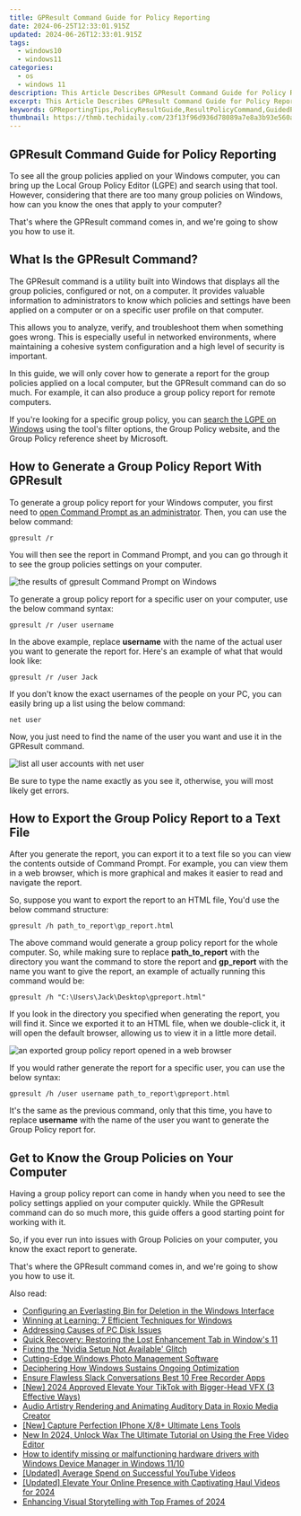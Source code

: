 ```yaml
---
title: GPResult Command Guide for Policy Reporting
date: 2024-06-25T12:33:01.915Z
updated: 2024-06-26T12:33:01.915Z
tags:
  - windows10
  - windows11
categories:
  - os
  - windows 11
description: This Article Describes GPResult Command Guide for Policy Reporting
excerpt: This Article Describes GPResult Command Guide for Policy Reporting
keywords: GPReportingTips,PolicyResultGuide,ResultPolicyCommand,GuidedPolicyReports,EffectiveGPResults,CommandForGPReport,ReportPolicyOutcomes
thumbnail: https://thmb.techidaily.com/23f13f96d936d78089a7e8a3b93e560ac0ab8587601498f32a131493f3f787f8.jpg
---
```


## GPResult Command Guide for Policy Reporting

 To see all the group policies applied on your Windows computer, you can bring up the Local Group Policy Editor (LGPE) and search using that tool. However, considering that there are too many group policies on Windows, how can you know the ones that apply to your computer?

 That's where the GPResult command comes in, and we're going to show you how to use it.

## What Is the GPResult Command?

 The GPResult command is a utility built into Windows that displays all the group policies, configured or not, on a computer. It provides valuable information to administrators to know which policies and settings have been applied on a computer or on a specific user profile on that computer.

 This allows you to analyze, verify, and troubleshoot them when something goes wrong. This is especially useful in networked environments, where maintaining a cohesive system configuration and a high level of security is important.

 In this guide, we will only cover how to generate a report for the group policies applied on a local computer, but the GPResult command can do so much. For example, it can also produce a group policy report for remote computers.

 If you're looking for a specific group policy, you can [search the LGPE on Windows](https://www.makeuseof.com/find-group-policy-windows/) using the tool's filter options, the Group Policy website, and the Group Policy reference sheet by Microsoft.

## How to Generate a Group Policy Report With GPResult

 To generate a group policy report for your Windows computer, you first need to [open Command Prompt as an administrator](https://www.makeuseof.com/windows-run-command-prompt-admin/). Then, you can use the below command:

`gpresult /r`

 You will then see the report in Command Prompt, and you can go through it to see the group policies settings on your computer.

![the results of gpresult Command Prompt on Windows](https://static1.makeuseofimages.com/wordpress/wp-content/uploads/2023/09/the-results-of-gpresult-command-on-windows.jpg)

 To generate a group policy report for a specific user on your computer, use the below command syntax:

`gpresult /r /user username`

 In the above example, replace **username** with the name of the actual user you want to generate the report for. Here's an example of what that would look like:

`gpresult /r /user Jack`

 If you don't know the exact usernames of the people on your PC, you can easily bring up a list using the below command:

`net user`

 Now, you just need to find the name of the user you want and use it in the GPResult command.

![list all user accounts with net user](https://static1.makeuseofimages.com/wordpress/wp-content/uploads/wm/2023/09/list-all-user-accounts-with-net-user.jpg)

 Be sure to type the name exactly as you see it, otherwise, you will most likely get errors.

## How to Export the Group Policy Report to a Text File

 After you generate the report, you can export it to a text file so you can view the contents outside of Command Prompt. For example, you can view them in a web browser, which is more graphical and makes it easier to read and navigate the report.

 So, suppose you want to export the report to an HTML file, You'd use the below command structure:

`gpresult /h path_to_report\gp_report.html`

 The above command would generate a group policy report for the whole computer. So, while making sure to replace **path\_to\_report** with the directory you want the command to store the report and **gp\_report** with the name you want to give the report, an example of actually running this command would be:

`gpresult /h "C:\Users\Jack\Desktop\gpreport.html"`

 If you look in the directory you specified when generating the report, you will find it. Since we exported it to an HTML file, when we double-click it, it will open the default browser, allowing us to view it in a little more detail.

![an exported group policy report opened in a web browser](https://static1.makeuseofimages.com/wordpress/wp-content/uploads/2023/09/an-export-group-policy-report-opened-in-a-web-browser.jpg)

 If you would rather generate the report for a specific user, you can use the below syntax:

`gpresult /h /user username path_to_report\gpreport.html`

 It's the same as the previous command, only that this time, you have to replace **username** with the name of the user you want to generate the Group Policy report for.

## Get to Know the Group Policies on Your Computer

 Having a group policy report can come in handy when you need to see the policy settings applied on your computer quickly. While the GPResult command can do so much more, this guide offers a good starting point for working with it.

 So, if you ever run into issues with Group Policies on your computer, you know the exact report to generate.

 That's where the GPResult command comes in, and we're going to show you how to use it.

<span class="atpl-alsoreadstyle">Also read:</span>
<div><ul>
<li><a href="https://windows11.techidaily.com/configuring-an-everlasting-bin-for-deletion-in-the-windows-interface/"><u>Configuring an Everlasting Bin for Deletion in the Windows Interface</u></a></li>
<li><a href="https://windows11.techidaily.com/winning-at-learning-7-efficient-techniques-for-windows/"><u>Winning at Learning: 7 Efficient Techniques for Windows</u></a></li>
<li><a href="https://windows11.techidaily.com/addressing-causes-of-pc-disk-issues/"><u>Addressing Causes of PC Disk Issues</u></a></li>
<li><a href="https://windows11.techidaily.com/quick-recovery-restoring-the-lost-enhancement-tab-in-windows-11/"><u>Quick Recovery: Restoring the Lost Enhancement Tab in Window's 11</u></a></li>
<li><a href="https://windows11.techidaily.com/fixing-the-nvidia-setup-not-available-glitch/"><u>Fixing the 'Nvidia Setup Not Available' Glitch</u></a></li>
<li><a href="https://windows11.techidaily.com/cutting-edge-windows-photo-management-software/"><u>Cutting-Edge Windows Photo Management Software</u></a></li>
<li><a href="https://windows11.techidaily.com/deciphering-how-windows-sustains-ongoing-optimization/"><u>Deciphering How Windows Sustains Ongoing Optimization</u></a></li>
<li><a href="https://screen-capture.techidaily.com/ensure-flawless-slack-conversations-best-10-free-recorder-apps/"><u>Ensure Flawless Slack Conversations  Best 10 Free Recorder Apps</u></a></li>
<li><a href="https://tiktok-clips.techidaily.com/new-2024-approved-elevate-your-tiktok-with-bigger-head-vfx-3-effective-ways/"><u>[New] 2024 Approved  Elevate Your TikTok with Bigger-Head VFX (3 Effective Ways)</u></a></li>
<li><a href="https://audio-shaping.techidaily.com/audio-artistry-rendering-and-animating-auditory-data-in-roxio-media-creator/"><u>Audio Artistry Rendering and Animating Auditory Data in Roxio Media Creator</u></a></li>
<li><a href="https://extra-tips.techidaily.com/new-capture-perfection-iphone-x8plus-ultimate-lens-tools/"><u>[New] Capture Perfection  IPhone X/8+ Ultimate Lens Tools</u></a></li>
<li><a href="https://smart-video-editing.techidaily.com/new-in-2024-unlock-wax-the-ultimate-tutorial-on-using-the-free-video-editor/"><u>New In 2024, Unlock Wax The Ultimate Tutorial on Using the Free Video Editor</u></a></li>
<li><a href="https://blog-min.techidaily.com/how-to-identify-missing-or-malfunctioning-hardware-drivers-with-windows-device-manager-in-windows-1110-by-drivereasy-guide/"><u>How to identify missing or malfunctioning hardware drivers with Windows Device Manager in Windows 11/10</u></a></li>
<li><a href="https://extra-resources.techidaily.com/updated-average-spend-on-successful-youtube-videos/"><u>[Updated] Average Spend on Successful YouTube Videos</u></a></li>
<li><a href="https://facebook-video-share.techidaily.com/updated-elevate-your-online-presence-with-captivating-haul-videos-for-2024/"><u>[Updated] Elevate Your Online Presence with Captivating Haul Videos for 2024</u></a></li>
<li><a href="https://extra-lessons.techidaily.com/enhancing-visual-storytelling-with-top-frames-of-2024/"><u>Enhancing Visual Storytelling with Top Frames of 2024</u></a></li>
</ul></div>

<ins class="adsbygoogle"
      style="display:block"
      data-ad-client="ca-pub-7571918770474297"
      data-ad-slot="8358498916"
      data-ad-format="auto"
      data-full-width-responsive="true"></ins>